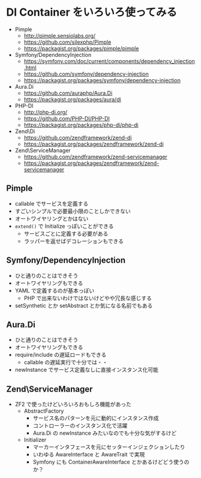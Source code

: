 # DI Container をいろいろ使ってみる

- Pimple
    - http://pimple.sensiolabs.org/
    - https://github.com/silexphp/Pimple
    - https://packagist.org/packages/pimple/pimple
- Symfony/DependencyInjection
    - https://symfony.com/doc/current/components/dependency_injection.html
    - https://github.com/symfony/dependency-injection
    - https://packagist.org/packages/symfony/dependency-injection
- Aura.Di
    - https://github.com/auraphp/Aura.Di
    - https://packagist.org/packages/aura/di
- PHP-DI
    - http://php-di.org/
    - https://github.com/PHP-DI/PHP-DI
    - https://packagist.org/packages/php-di/php-di
- Zend\Di
    - https://github.com/zendframework/zend-di
    - https://packagist.org/packages/zendframework/zend-di
- Zend\ServiceManager
    - https://github.com/zendframework/zend-servicemanager
    - https://packagist.org/packages/zendframework/zend-servicemanager

## Pimple

- callable でサービスを定義する
- すごいシンプルで必要最小限のことしかできない
- オートワイヤリングとかはない
- `extend()` で Initialize っぽいことができる
    - サービスごとに定義する必要がある
    - ラッパーを返せばデコレーションもできる

## Symfony/DependencyInjection

- ひと通りのことはできそう
- オートワイヤリングもできる
- YAML で定義するのが基本っぽい
    - PHP で出来ないわけではないけどやや冗長な感じする
- setSynthetic とか setAbstract とか気になる名前でもある

## Aura.Di

- ひと通りのことはできそう
- オートワイヤリングもできる
- require/include の遅延ロードもできる
    - callable の遅延実行で十分では・・
- newInstance でサービス定義なしに直接インスタンス化可能

## Zend\ServiceManager

- ZF2 で使ったけどいろいろおもしろ機能があった
    - AbstractFactory
        - サービス名のパターンを元に動的にインスタンス作成
        - コントローラーのインスタンス化で活躍
        - Aura.Di の newInstance みたいなのでも十分な気がするけど
    - Initializer
        - マーカーインタフェースを元にセッターインジェクションしたり
        - いわゆる AwareInterface と AwareTrait で実現
        - Symfony にも ContainerAwareInterface とかあるけどどう使うのか？
